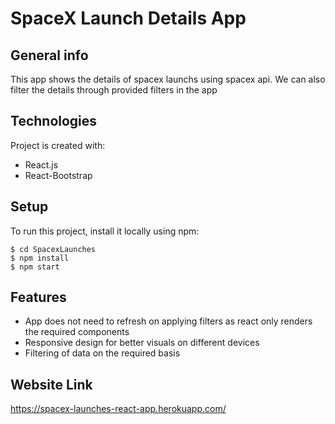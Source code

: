 # SpaceX Launch Details App

## General info
This app shows the details of spacex launchs using spacex api. We can also filter the details through provided filters in the app

## Technologies
Project is created with:
* React.js
* React-Bootstrap

## Setup
To run this project, install it locally using npm:

```
$ cd SpacexLaunches
$ npm install
$ npm start
```

## Features
* App does not need to refresh on applying filters as react only renders the required components
* Responsive design for better visuals on different devices
* Filtering of data on the required basis

## Website Link
https://spacex-launches-react-app.herokuapp.com/
